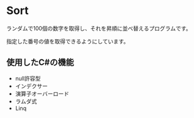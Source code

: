 # Sort

ランダムで100個の数字を取得し、それを昇順に並べ替えるプログラムです。

指定した番号の値を取得できるようにしています。

## 使用したC#の機能

- null許容型
- インデクサー
- 演算子オーバーロード
- ラムダ式
- Linq


